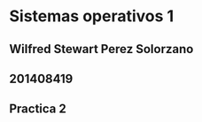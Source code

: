 # Sistemas operativos 1

## Wilfred Stewart Perez Solorzano
## 201408419

## Practica 2

</br>
</br>
</br>